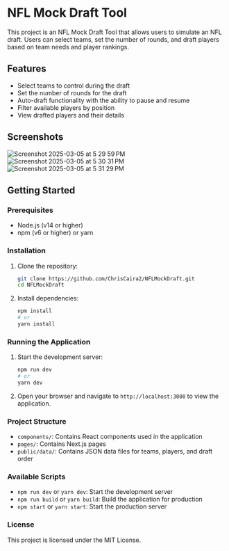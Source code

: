 # NFL Mock Draft Tool

This project is an NFL Mock Draft Tool that allows users to simulate an NFL draft. Users can select teams, set the number of rounds, and draft players based on team needs and player rankings.

## Features

- Select teams to control during the draft
- Set the number of rounds for the draft
- Auto-draft functionality with the ability to pause and resume
- Filter available players by position
- View drafted players and their details


## Screenshots
![Screenshot 2025-03-05 at 5 29 59 PM](https://github.com/user-attachments/assets/112acf75-e072-4074-9a43-d4a531bfb58d)
<br>
![Screenshot 2025-03-05 at 5 30 31 PM](https://github.com/user-attachments/assets/5e1a78c8-7e59-48b6-8454-e3e0fe58ab47)
<br>
![Screenshot 2025-03-05 at 5 31 29 PM](https://github.com/user-attachments/assets/6690e0dc-5c35-424c-a834-aa1f7fa5c53e)

## Getting Started

### Prerequisites

- Node.js (v14 or higher)
- npm (v6 or higher) or yarn

### Installation

1. Clone the repository:

   ```bash
   git clone https://github.com/ChrisCaira2/NFLMockDraft.git
   cd NFLMockDraft
   ```

2. Install dependencies:

   ```bash
   npm install
   # or
   yarn install
   ```

### Running the Application

1. Start the development server:

   ```bash
   npm run dev
   # or
   yarn dev
   ```

2. Open your browser and navigate to `http://localhost:3000` to view the application.

### Project Structure

- `components/`: Contains React components used in the application
- `pages/`: Contains Next.js pages
- `public/data/`: Contains JSON data files for teams, players, and draft order

### Available Scripts

- `npm run dev` or `yarn dev`: Start the development server
- `npm run build` or `yarn build`: Build the application for production
- `npm start` or `yarn start`: Start the production server


### License

This project is licensed under the MIT License.
